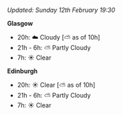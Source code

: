 *Updated: Sunday 12th February 19:30*

**Glasgow**

* 20h: :cloud: Cloudy [:partly_sunny: as of 10h]
* 21h - 6h: :partly_sunny: Partly Cloudy
* 7h: :sunny: Clear

**Edinburgh**

* 20h: :sunny: Clear [:partly_sunny: as of 10h]
* 21h - 6h: :partly_sunny: Partly Cloudy
* 7h: :sunny: Clear
